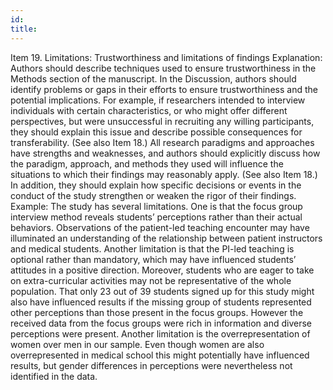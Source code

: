 ```yaml
---
id: 
title: 
---
```

Item 19. Limitations: Trustworthiness and limitations of findings
Explanation:
Authors should describe techniques used to ensure trustworthiness in the Methods section of the manuscript. In the Discussion, authors should identify problems or gaps in their efforts to ensure trustworthiness and the potential implications. For example, if researchers intended to interview individuals with certain characteristics, or who might offer different perspectives, but were unsuccessful in recruiting any willing participants, they should explain this issue and describe possible consequences for transferability. (See also Item 18.)
All research paradigms and approaches have strengths and weaknesses, and authors should explicitly discuss how the paradigm, approach, and methods they used will influence the situations to which their findings may reasonably apply. (See also Item 18.) In addition, they should explain how specific decisions or events in the conduct of the study strengthen or weaken the rigor of their findings.
Example:
The study has several limitations. One is that the focus group interview method reveals students’ perceptions rather than their actual behaviors. Observations of the patient-led teaching encounter may have illuminated an understanding of the relationship between patient instructors and medical students. Another limitation is that the PI-led teaching is optional rather than mandatory, which may have influenced students’ attitudes in a positive direction. Moreover, students who are eager to take on extra-curricular activities may not be representative of the whole population. That only 23 out of 39 students signed up for this study might also have influenced results if the missing group of students represented other perceptions than those present in the focus groups. However the received data from the focus groups were rich in information and diverse perceptions were present. Another limitation is the overrepresentation of women over men in our sample. Even though women are also overrepresented in medical school this might potentially have influenced results, but gender differences in perceptions were nevertheless not identified in the data.
